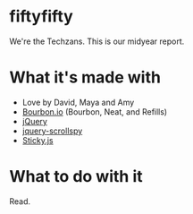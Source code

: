 fiftyfifty
==========

We're the Techzans. This is our midyear report.

# What it's made with

* Love by David, Maya and Amy
* [Bourbon.io](google.com) (Bourbon, Neat, and Refills)
* [jQuery](jquery.com)
* [jquery-scrollspy](https://github.com/sxalexander/jquery-scrollspy)
* [Sticky.js](https://github.com/garand/sticky)

# What to do with it

Read.